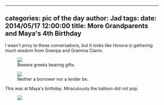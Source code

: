 
---
categories: pic of the day
author: Jad
tags: 
date: 2014/05/17 12:00:00
title: More Grandparents and Maya's 4th Birthday
---
I wasn't privy to these conversations, but it looks like Honora is gathering much wisdom
from Grampa and Gramma Clanin.
<figure>
<img src="/img/2014/05/17/img_20140517101525_medium.jpg" />
<figcaption>Beware greeks bearing gifts.</figcaption>
</figure>

<figure>
<img src="/img/2014/05/17/img_20140517101845_medium.jpg" />
<figcaption>Neither a borrower nor a lender be.</figcaption>
</figure>

This was at Maya's birthday.  Miraculously the balloon did not pop.

<figure>
<img src="/img/2014/05/17/img_20140517162840_medium.jpg" />
<figcaption></figcaption>
</figure>
